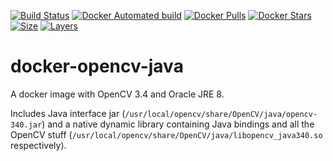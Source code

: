 [![Build Status](https://travis-ci.org/aleksey-suprun/docker-opencv-java.svg?branch=master)](https://travis-ci.org/aleksey-suprun/docker-opencv-java)
[![Docker Automated build](https://img.shields.io/docker/automated/asuprun/opencv-java.svg)](https://hub.docker.com/r/asuprun/opencv-java/)
[![Docker Pulls](https://img.shields.io/docker/pulls/asuprun/opencv-java.svg)](https://hub.docker.com/r/asuprun/opencv-java/)
[![Docker Stars](https://img.shields.io/docker/stars/asuprun/opencv-java.svg)](https://hub.docker.com/r/asuprun/opencv-java/)
[![Size](https://shields.beevelop.com/docker/image/image-size/asuprun/opencv-java/latest.svg)](https://hub.docker.com/r/asuprun/opencv-java/)
[![Layers](https://shields.beevelop.com/docker/image/layers/asuprun/opencv-java/latest.svg)](https://hub.docker.com/r/asuprun/opencv-java/)

# docker-opencv-java

A docker image with OpenCV 3.4 and Oracle JRE 8.

Includes Java interface jar (`/usr/local/opencv/share/OpenCV/java/opencv-340.jar`) and a native dynamic library containing Java bindings and all the OpenCV stuff (`/usr/local/opencv/share/OpenCV/java/libopencv_java340.so` respectively).
